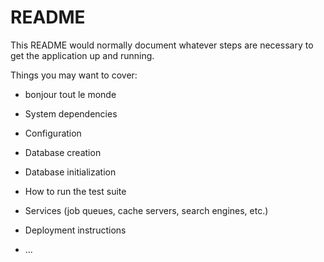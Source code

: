 # README

This README would normally document whatever steps are necessary to get the
application up and running.

Things you may want to cover:

* bonjour tout le monde

* System dependencies

* Configuration

* Database creation

* Database initialization

* How to run the test suite

* Services (job queues, cache servers, search engines, etc.)

* Deployment instructions

* ...
